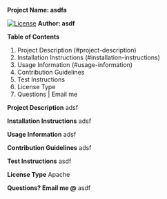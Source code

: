 **Project Name: asdfa**

[![License](https://img.shields.io/badge/License-Apache%202.0-blue.svg)](https://opensource.org/licenses/Apache-2.0)
**Author: asdf**

**Table of Contents**
<!--ts-->
1. Project Description (#project-description)
2. Installation Instructions (#installation-instructions)
3. Usage Information (#usage-information)
4. Contribution Guidelines
5. Test Instructions
6. License Type
7. Questions | Email me

<!--te-->
**Project Description** adsf

**Installation Instructions** adsf

**Usage Information** adsf

**Contribution Guidelines** adsf

**Test Instructions** asdf

**License Type** Apache

**Questions? Email me @** asdf

